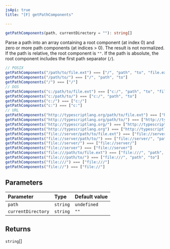 ```yaml
---
jsApi: true
title: "[F] getPathComponents"

---
```

```ts
getPathComponents(path, currentDirectory = ""): string[]
```

Parse a path into an array containing a root component (at index 0) and zero or more path
components (at indices > 0). The result is not normalized.
If the path is relative, the root component is `""`.
If the path is absolute, the root component includes the first path separator (`/`).

```ts
// POSIX
getPathComponents("/path/to/file.ext") === ["/", "path", "to", "file.ext"]
getPathComponents("/path/to/") === ["/", "path", "to"]
getPathComponents("/") === ["/"]
// DOS
getPathComponents("c:/path/to/file.ext") === ["c:/", "path", "to", "file.ext"]
getPathComponents("c:/path/to/") === ["c:/", "path", "to"]
getPathComponents("c:/") === ["c:/"]
getPathComponents("c:") === ["c:"]
// URL
getPathComponents("http://typescriptlang.org/path/to/file.ext") === ["http://typescriptlang.org/", "path", "to", "file.ext"]
getPathComponents("http://typescriptlang.org/path/to/") === ["http://typescriptlang.org/", "path", "to"]
getPathComponents("http://typescriptlang.org/") === ["http://typescriptlang.org/"]
getPathComponents("http://typescriptlang.org") === ["http://typescriptlang.org"]
getPathComponents("file://server/path/to/file.ext") === ["file://server/", "path", "to", "file.ext"]
getPathComponents("file://server/path/to/") === ["file://server/", "path", "to"]
getPathComponents("file://server/") === ["file://server/"]
getPathComponents("file://server") === ["file://server"]
getPathComponents("file:///path/to/file.ext") === ["file:///", "path", "to", "file.ext"]
getPathComponents("file:///path/to/") === ["file:///", "path", "to"]
getPathComponents("file:///") === ["file:///"]
getPathComponents("file://") === ["file://"]
```

## Parameters

| Parameter | Type | Default value |
| :------ | :------ | :------ |
| `path` | `string` | `undefined` |
| `currentDirectory` | `string` | `""` |

## Returns

`string`[]
